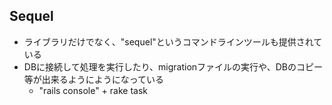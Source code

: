 ## Sequel

* ライブラリだけでなく、"sequel"というコマンドラインツールも提供されている
* DBに接続して処理を実行したり、migrationファイルの実行や、DBのコピー等が出来るようにようになっている
  * "rails console" + rake task
